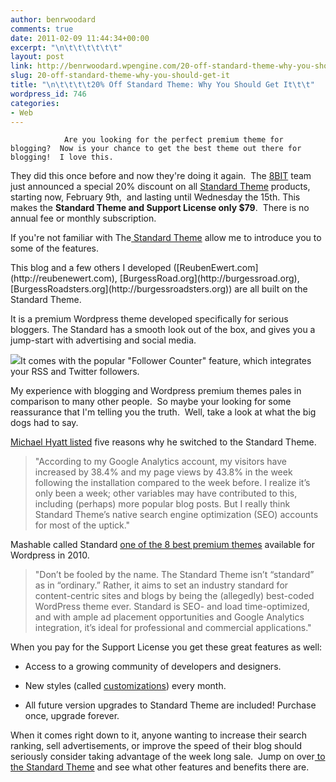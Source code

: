 ```yaml
---
author: benrwoodard
comments: true
date: 2011-02-09 11:44:34+00:00
excerpt: "\n\t\t\t\t\t\t"
layout: post
link: http://benrwoodard.wpengine.com/20-off-standard-theme-why-you-should-get-it/
slug: 20-off-standard-theme-why-you-should-get-it
title: "\n\t\t\t\t20% Off Standard Theme: Why You Should Get It\t\t"
wordpress_id: 746
categories:
- Web
---
```



				Are you looking for the perfect premium theme for blogging?  Now is your chance to get the best theme out there for blogging!  I love this.

They did this once before and now they're doing it again.  The [8BIT](http://8bit.io) team just announced a special 20% discount on all  [Standard Theme](https://www.e-junkie.com/ecom/gb.php?ii=606601&c=ib&aff=108079&cl=64302) products, starting now, February 9th,  and lasting until Wednesday the 15th. This makes the **Standard Theme and Support License only $79**.  There is no annual fee or monthly subscription.

If you're not familiar with The[ Standard Theme](https://www.e-junkie.com/ecom/gb.php?ii=606601&c=ib&aff=108079&cl=64302) allow me to introduce you to some of the features.

<!-- more -->This blog and a few others I developed ([ReubenEwert.com](http://reubenewert.com), [BurgessRoad.org](http://burgessroad.org), [BurgessRoadsters.org](http://burgessroadsters.org)) are all built on the Standard Theme.

It is a premium Wordpress theme developed specifically for serious bloggers. The Standard has a smooth look out of the box, and gives you a jump-start with  advertising and social media.

[![](http://benrwoodard.com/wp-content/uploads/2011/02/follower-counter1-300x89.jpg)](http://benrwoodard.com/wp-content/uploads/2011/02/follower-counter1.jpg)It comes with the popular "Follower Counter"  feature, which integrates your RSS and Twitter followers.

My experience with blogging and Wordpress premium themes pales in comparison to many other people.  So maybe your looking for some reassurance that I'm telling you the truth.  Well, take a look at what the big dogs had to say.

[Michael Hyatt listed](http://michaelhyatt.com/five-reasons-i-converted-my-blog-to-standard-theme.html) five reasons why he switched to the Standard Theme.


<blockquote>"According to my Google Analytics account, my visitors have increased by 38.4% and my page views by 43.8%  in the week following the installation compared to the week before. I  realize it’s only been a week; other variables may have contributed to  this, including (perhaps) more popular blog posts. But I really think Standard Theme’s native search engine optimization (SEO) accounts for most of the uptick."</blockquote>


Mashable called Standard [one of the 8 best  premium themes](http://mashable.com/2010/09/24/best-premium-wordpress-themes/) available for Wordpress in 2010.


<blockquote>"Don’t be fooled by the name. The Standard Theme isn’t “standard” as in  “ordinary.” Rather, it aims to set an industry standard for  content-centric sites and blogs by being the (allegedly) best-coded  WordPress theme ever. Standard is SEO- and load time-optimized, and with  ample ad placement opportunities and Google Analytics integration, it’s  ideal for professional and commercial applications."</blockquote>


When you pay for the Support License you get these great features as well:



	
  * Access to a growing community of developers and  designers.

	
  * New styles (called [customizations](http://8bit.us1.list-manage.com/track/click?u=e8aba8f8dd32b72a854d6215c&id=28ac26d3c8&e=8a869c87f7))  every month.

	
  * All future  version upgrades to Standard Theme are included! Purchase once, upgrade forever.


When it comes right down to it, anyone wanting to increase their search ranking, sell advertisements, or improve the speed of  their blog should seriously consider taking advantage of the week long sale.  Jump on over[ to the Standard Theme](https://www.e-junkie.com/ecom/gb.php?ii=606601&c=ib&aff=108079&cl=64302) and see what other features and benefits there are.		
